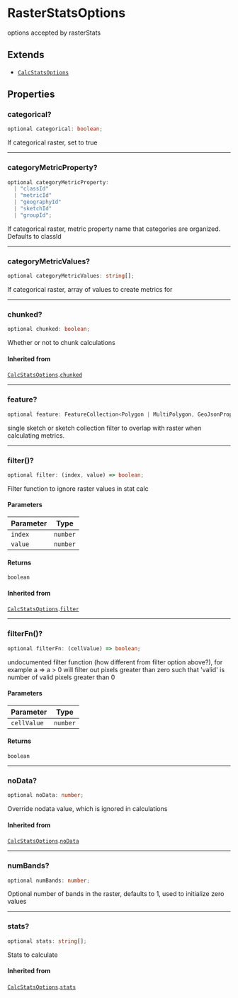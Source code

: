 # RasterStatsOptions

options accepted by rasterStats

## Extends

- [`CalcStatsOptions`](CalcStatsOptions.md)

## Properties

### categorical?

```ts
optional categorical: boolean;
```

If categorical raster, set to true

***

### categoryMetricProperty?

```ts
optional categoryMetricProperty: 
  | "classId"
  | "metricId"
  | "geographyId"
  | "sketchId"
  | "groupId";
```

If categorical raster, metric property name that categories are organized. Defaults to classId

***

### categoryMetricValues?

```ts
optional categoryMetricValues: string[];
```

If categorical raster, array of values to create metrics for

***

### chunked?

```ts
optional chunked: boolean;
```

Whether or not to chunk calculations

#### Inherited from

[`CalcStatsOptions`](CalcStatsOptions.md).[`chunked`](CalcStatsOptions.md#chunked)

***

### feature?

```ts
optional feature: FeatureCollection<Polygon | MultiPolygon, GeoJsonProperties> | Feature<Polygon | MultiPolygon, GeoJsonProperties> | SketchCollection<Polygon | MultiPolygon> | Sketch<Polygon | MultiPolygon>;
```

single sketch or sketch collection filter to overlap with raster when calculating metrics.

***

### filter()?

```ts
optional filter: (index, value) => boolean;
```

Filter function to ignore raster values in stat calc

#### Parameters

| Parameter | Type |
| ------ | ------ |
| `index` | `number` |
| `value` | `number` |

#### Returns

`boolean`

#### Inherited from

[`CalcStatsOptions`](CalcStatsOptions.md).[`filter`](CalcStatsOptions.md#filter)

***

### filterFn()?

```ts
optional filterFn: (cellValue) => boolean;
```

undocumented filter function (how different from filter option above?), for example a => a > 0 will filter out pixels greater than zero such that 'valid' is number of valid pixels greater than 0

#### Parameters

| Parameter | Type |
| ------ | ------ |
| `cellValue` | `number` |

#### Returns

`boolean`

***

### noData?

```ts
optional noData: number;
```

Override nodata value, which is ignored in calculations

#### Inherited from

[`CalcStatsOptions`](CalcStatsOptions.md).[`noData`](CalcStatsOptions.md#nodata)

***

### numBands?

```ts
optional numBands: number;
```

Optional number of bands in the raster, defaults to 1, used to initialize zero values

***

### stats?

```ts
optional stats: string[];
```

Stats to calculate

#### Inherited from

[`CalcStatsOptions`](CalcStatsOptions.md).[`stats`](CalcStatsOptions.md#stats)
